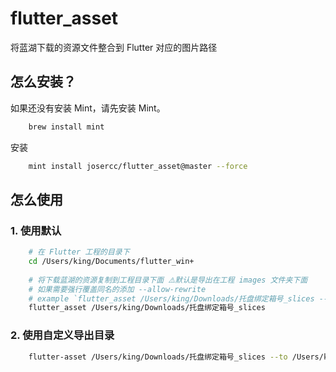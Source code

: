 # flutter_asset

将蓝湖下载的资源文件整合到 Flutter 对应的图片路径

## 怎么安装？

如果还没有安装 Mint，请先安装 Mint。

```bash
    brew install mint
```

安装

```bash
    mint install josercc/flutter_asset@master --force
```

## 怎么使用

### 1. 使用默认

```bash
    # 在 Flutter 工程的目录下
    cd /Users/king/Documents/flutter_win+
    
    # 将下载蓝湖的资源复制到工程目录下面 ⚠️默认是导出在工程 images 文件夹下面
    # 如果需要强行覆盖同名的添加 --allow-rewrite
    # example `flutter_asset /Users/king/Downloads/托盘绑定箱号_slices --allow-rewrite`
    flutter_asset /Users/king/Downloads/托盘绑定箱号_slices
```

### 2. 使用自定义导出目录

```bash
    flutter-asset /Users/king/Downloads/托盘绑定箱号_slices --to /Users/king/Documents/flutter_win+/images --allow-rewrite
```
